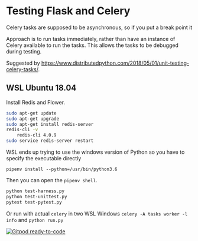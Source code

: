# Testing Flask and Celery

Celery tasks are supposed to be asynchronous, so if you put a break point it 

Approach is to run tasks immediately, rather than have an instance of Celery available to run the tasks.
This allows the tasks to be debugged during testing.

Suggested by <https://www.distributedpython.com/2018/05/01/unit-testing-celery-tasks/>.

## WSL Ubuntu 18.04

Install Redis and Flower.

```bash
sudo apt-get update
sudo apt-get upgrade
sudo apt-get install redis-server
redis-cli -v
    redis-cli 4.0.9
sudo service redis-server restart
```

WSL ends up trying to use the windows version of Python so you have to specify the executable directly

`pipenv install --python=/usr/bin/python3.6`

Then you can open the `pipenv shell`.

```bash
python test-harness.py
python test-unittest.py
pytest test-pytest.py
```

Or run with actual `celery` in two WSL Windows `celery -A tasks worker -l info` and `python run.py`

[![Gitpod ready-to-code](https://img.shields.io/badge/Gitpod-ready--to--code-908a85?logo=gitpod)](https://gitpod.io/#https://github.com/.../...)
